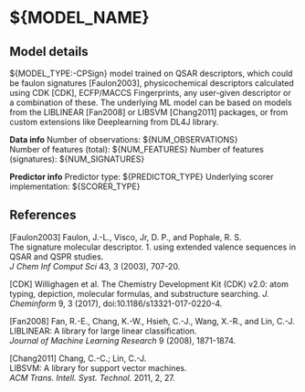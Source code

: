 # ${MODEL_NAME}

## Model details
${MODEL_TYPE:-CPSign} model trained on QSAR descriptors, which could be faulon signatures [Faulon2003], physicochemical descriptors calculated using CDK [CDK], ECFP/MACCS Fingerprints, any user-given descriptor or a combination of these. The underlying ML model can be based on models from the LIBLINEAR [Fan2008] or LIBSVM [Chang2011] packages, or from custom extensions like Deeplearning from DL4J library. 

__Data info__
Number of observations: ${NUM_OBSERVATIONS}  
Number of features (total): ${NUM_FEATURES}
Number of features (signatures): ${NUM_SIGNATURES}
  
__Predictor info__
Predictor type: ${PREDICTOR_TYPE}
Underlying scorer implementation: ${SCORER_TYPE}
 

## References

[Faulon2003]	Faulon, J.-L., Visco, Jr, D. P., and Pophale, R. S.  
The signature molecular descriptor. 1. using extended valence sequences in QSAR and QSPR studies.  
_J Chem Inf Comput Sci_ 43, 3 (2003), 707-20.  

[CDK]	Willighagen et al. 
The Chemistry Development Kit (CDK) v2.0: atom typing, depiction, molecular formulas, and substructure searching. 
_J. Cheminform_ 9, 3 (2017), doi:10.1186/s13321-017-0220-4.

[Fan2008]	Fan, R.-E., Chang, K.-W., Hsieh, C.-J., Wang, X.-R., and Lin, C.-J.  
LIBLINEAR: A library for large linear classification.  
_Journal of Machine Learning Research_ 9 (2008), 1871-1874.  

[Chang2011]	Chang, C.-C.; Lin, C.-J.  
LIBSVM: A library for support vector machines.   
_ACM Trans. Intell. Syst. Technol._ 2011, 2, 27.  


